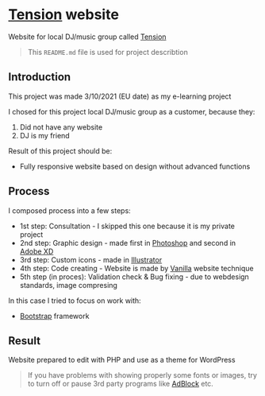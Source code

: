 # [Tension](https://filipmachala88.github.io/Tension/source/) website

Website for local DJ/music group called [Tension](https://www.facebook.com/tensionevents)

> This `README.md` file is used for project describtion

## Introduction

This project was made 3/10/2021 (EU date) as my e-learning project

I chosed for this project local DJ/music group as a customer, because they:
1. Did not have any website
2. DJ is my friend

Result of this project should be: 
- Fully responsive website based on design without advanced functions

## Process

I composed process into a few steps:

- 1st step: Consultation - I skipped this one because it is my private project
- 2nd step: Graphic design - made first in [Photoshop](https://www.adobe.com/cz/products/photoshop.html) and second in [Adobe XD](https://www.adobe.com/cz/products/xd.html)
- 3rd step: Custom icons - made in [Illustrator](https://www.adobe.com/cz/products/illustrator.html)
- 4th step: Code creating - Website is made by [Vanilla](https://stackoverflow.com/questions/20836115/what-does-vanilla-mean) website technique
- 5th step (in proces): Validation check & Bug fixing - due to webdesign standards, image compresing

In this case I tried to focus on work with:
- [Bootstrap](https://getbootstrap.com/) framework

## Result

Website prepared to edit with PHP and use as a theme for WordPress

> If you have problems with showing properly some fonts or images, try to turn off or pause 3rd party programs like [AdBlock](https://getadblock.com/en/) etc.
